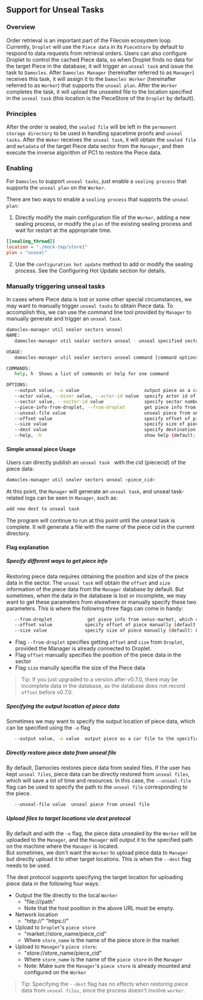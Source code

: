 ## Support for Unseal Tasks

### Overview

Order retrieval is an important part of the Filecoin ecosystem loop. Currently, `Droplet` will use the `Piece data` in its `PieceStore` by default to respond to data requests from retrieval orders. Users can also configure Droplet to control the cached Piece data, so when Droplet finds no data for the target Piece in the database, it will trigger an `unseal task` and issue the task to `Damocles`. 
After `Damocles Manager` (hereinafter referred to as `Manager`) receives this task, it will assign it to the `Damocles Worker` (hereinafter referred to as `Worker`) that supports the `unseal plan`. After the `Worker` completes the task, it will upload the unsealed file to the location specified in the `unseal task` (this location is the PieceStore of the `Droplet` by default).

### Principles
After the order is sealed, the `sealed file` will be left in the `permanent storage directory` to be used in handling spacetime proofs and `unseal tasks`. 
After the `Woker` receives the `unseal task`, it will obtain the `sealed file` and `metadata` of the target Piece data sector from the `Manager`, and then execute the inverse algorithm of PC1 to restore the Piece data.

### Enabling

For `Damocles` to support `unseal tasks`, just enable a `sealing process` that supports the `unseal plan` on the `Worker`. 

There are two ways to enable a `sealing process` that supports the `unseal plan`:

1. Directly modify the main configuration file of the `Worker`, adding a new sealing process, or modify the `plan` of the existing sealing process and wait for restart at the appropriate time.
```TOML
[[sealing_thread]]
location = "./mock-tmp/store1"
plan = "unseal"
```

2. Use the `configuration hot update` method to add or modify the sealing process. See the Configuring Hot Update section for details.


### Manually triggering unseal tasks

In cases where Piece data is lost or some other special circumstances, we may want to manually trigger `unseal tasks` to obtain Piece data. 
To accomplish this, we can use the command line tool provided by `Manager` to manually generate and trigger an `unseal task`.
```sh
damocles-manager util sealer sectors unseal
NAME:
   damocles-manager util sealer sectors unseal - unseal specified sector

USAGE:
   damocles-manager util sealer sectors unseal command [command options] <piece_cid>

COMMANDS:
   help, h  Shows a list of commands or help for one command

OPTIONS:
   --output value, -o value                        output piece as a car file to the specific path
   --actor value, --miner value, --actor-id value  specify actor id of miner manully, it must worke with flag "--sector"  (default: 0)
   --sector value, --sector-id value               specify sector number manully, it must worke with flag "--actor"  (default: 0)
   --piece-info-from-droplet, --from-droplet       get piece info from droplet, which come from damocles db by default . (default: false)
   --unseal-file value                             unseal piece from unseal file
   --offset value                                  specify offset of piece manually (default: 0)
   --size value                                    specify size of piece manually (default: 0)
   --dest value                                    specify destination to transfer piece manually, there are five protocols can be used:"file:///path","http://" "https://", "market://store_name/piece_cid", "store://store_name/piece_cid"
   --help, -h                                      show help (default: false)

```


#### Simple unseal piece Usage

Users can directly publish an `unseal task ` with the cid (piececid) of the piece data:
```sh
damocles-manager util sealer sectors unseal <piece_cid>
```
At this point, the `Manager` will generate an `unseal task`, and unseal task-related logs can be seen in  `Manager`, such as:
```sh
add new dest to unseal task
```
The program will continue to run at this point until the unseal task is complete. It will generate a file with the name of the piece cid in the current directory.

#### Flag explanation

##### Specify different ways to get piece info

Restoring piece data requires obtaining the position and size of the piece data in the sector. The `unseal task` will obtain the `offset` and `size` information of the piece data from the `Manager` database by default. But sometimes, when the data in the database is lost or incomplete, we may want to get these parameters from elsewhere or manually specify these two parameters. This is where the following three flags can come in handy:
```sh
   --from-droplet             get piece info from venus-market, which come from damocles db by default . (default: false)
   --offset value            specify offset of piece manually (default: 0)
   --size value              specify size of piece manually (default: 0)
```
- Flag `--from-droplet` specifies getting `offset` and `size` from `Droplet`, provided the Manager is already connected to Droplet.
- Flag `offset` manually specifies the position of the piece data in the sector
- Flag `size` manully specifie the size of the Piece data

> Tip: If you just upgraded to a version after v0.7.0, there may be incomplete data in the database, as the database does not record `offset` before v0.7.0.

##### Specifying the output location of piece data

Sometimes we may want to specify the output location of piece data, which can be specified using the `-o` flag
```sh
   --output value, -o value  output piece as a car file to the specific path
```

##### Directly restore piece data from unseal file

By default, Damocles restores piece data from sealed files. If the user has kept `unseal files`, piece data can be directly restored from `unseal files`, which will save a lot of time and resources. In this case, the `--unseal-file` flag can be used to specify the path to the `unseal file` corresponding to the piece.
```sh
   --unseal-file value  unseal piece from unseal file
```

##### Upload files to target locations via dest protocol

By default and with the `-o` flag, the piece data unsealed by the `Worker` will be uploaded to the `Manager`, and the `Manager` will output it to the specified path on the machine where the `Manager` is located.  
But sometimes, we don't want the `Worker` to upload piece data to `Manager` but directly upload it to other target locations. This is when the `--dest` flag needs to be used.

The dest protocol supports specifying the target location for uploading piece data in the following four ways:

- Output the file directly to the local `Worker`
  - "file:///path"
  - Note that the host position in the above URL must be empty.
- Network location
  - "http://" "https://"
- Upload to `Droplet`'s `piece store`
  - "market://store_name/piece_cid"
  - Where `store_name` is the name of the piece store in the market
- Upload to `Manager`'s `piece store`:
  - "store://store_name/piece_cid"
  - Where `store_name` is the name of the `piece store` in the `Manager`
  - Note: Make sure the `Manager`'s `piece store` is already mounted and configured on the `Worker`

> Tip: Specifying the `--dest` flag has no effects when restoring piece data from `unseal files`, since the process doesn't involve `worker`.
